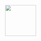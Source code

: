 <img src="https://i.pinimg.com/736x/99/6e/48/996e489ca3512f054961b24df6afa4f0--determination-you-are.jpg" width="100" height="100">
